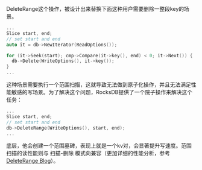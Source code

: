 DeleteRange这个操作，被设计出来替换下面这种用户需要删除一整段key的场景。

```cpp
...
Slice start, end;
// set start and end
auto it = db->NewIterator(ReadOptions());

for (it->Seek(start); cmp->Compare(it->key(), end) < 0; it->Next()) {
  db->Delete(WriteOptions(), it->key());
}
...
```

这种场景需要执行一个范围扫描，这就导致无法做到原子化操作，并且无法满足性能敏感的写场景。为了解决这个问题，RocksDB提供了一个院子操作来解决这个任务：

```cpp
...
Slice start, end;
// set start and end
db->DeleteRange(WriteOptions(), start, end);
...
```

底层，他会创建一个范围墓碑，表现上就是一个kv对，会显著提升写速度。范围扫描的读性能则与 扫描-删除 模式向兼容（更加详细的性能分析，参考[DeleteRange Blog](https://rocksdb.org/blog/2018/11/21/delete-range.html)）。

